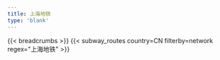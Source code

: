 ```yaml
---
title: 上海地铁
type: 'blank'
---
```


{{< breadcrumbs >}}
{{< subway_routes country=CN filterby=network regex="上海地铁" >}}
